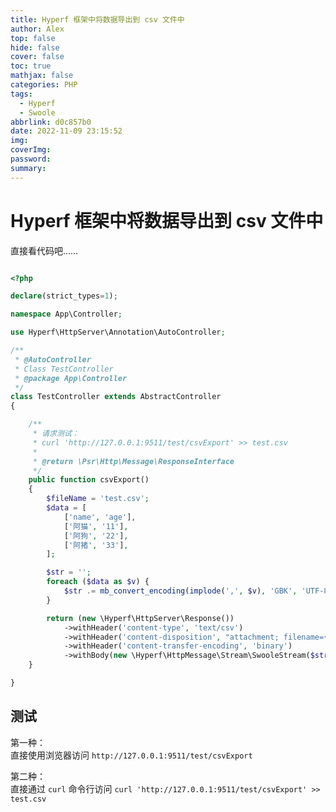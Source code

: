 ```yaml
---
title: Hyperf 框架中将数据导出到 csv 文件中
author: Alex
top: false
hide: false
cover: false
toc: true
mathjax: false
categories: PHP
tags:
  - Hyperf
  - Swoole
abbrlink: d0c857b0
date: 2022-11-09 23:15:52
img:
coverImg:
password:
summary:
---
```


# Hyperf 框架中将数据导出到 csv 文件中

直接看代码吧……

```php

<?php

declare(strict_types=1);

namespace App\Controller;

use Hyperf\HttpServer\Annotation\AutoController;

/**
 * @AutoController
 * Class TestController
 * @package App\Controller
 */
class TestController extends AbstractController
{

    /**
     * 请求测试：
     * curl 'http://127.0.0.1:9511/test/csvExport' >> test.csv
     *
     * @return \Psr\Http\Message\ResponseInterface
     */
    public function csvExport()
    {
        $fileName = 'test.csv';
        $data = [
            ['name', 'age'],
            ['阿猫', '11'],
            ['阿狗', '22'],
            ['阿猪', '33'],
        ];

        $str = '';
        foreach ($data as $v) {
            $str .= mb_convert_encoding(implode(',', $v), 'GBK', 'UTF-8') . "\n";
        }

        return (new \Hyperf\HttpServer\Response())
            ->withHeader('content-type', 'text/csv')
            ->withHeader('content-disposition', "attachment; filename={$fileName}")
            ->withHeader('content-transfer-encoding', 'binary')
            ->withBody(new \Hyperf\HttpMessage\Stream\SwooleStream($str));
    }

}    

```

## 测试

第一种：  
直接使用浏览器访问 `http://127.0.0.1:9511/test/csvExport`

第二种：  
直接通过 `curl` 命令行访问 `curl 'http://127.0.0.1:9511/test/csvExport' >> test.csv`
